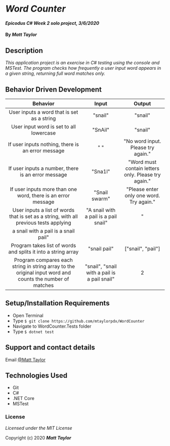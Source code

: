 # _Word Counter_

#### _Epicodus C# Week 2 solo project, 3/6/2020_

#### By _Matt Taylor_

## Description

_This application project is an exercise in C# testing using the console and MSTest. The program checks how frequently a user input word appears in a given string, returning full word matches only._

## Behavior Driven Development
| Behavior | Input | Output |
|:----:|:----:|:-----:|
|User inputs a word that is set as a string|"snail"|"snail"|
|User input word is set to all lowercase|"SnAil"|"snail"|
|If user inputs nothing, there is an error message|" "|"No word input. Please try again."|
|If user inputs a number, there is an error message|"Sna1l"|"Word must contain letters only. Please try again."|
|If user inputs more than one word, there is an error message|"Snail swarm"|"Please enter only one word. Try again."|
|User inputs a list of words that is set as a string, with all previous tests applying|"A snail with a pail is a pail snail"|"
a snail with a pail is a snail pail"|
|Program takes list of words and splits it into a string array|"snail pail"|["snail", "pail"]|
|Program compares each string in string array to the original input word and counts the number of matches|"snail", "snail with a pail is a pail snail"|2|

## Setup/Installation Requirements

* Open Terminal
* Type ``$ git clone https://github.com/mtaylorpdx/WordCounter``
* Navigate to WordCounter.Tests folder
* Type ``$ dotnet test``

## Support and contact details

Email [@Matt Taylor](mailto:me@email.com)

## Technologies Used

* Git
* C#
* .NET Core
* MSTest

### License

*Licensed under the MIT License*

Copyright (c) 2020 **_Matt Taylor_**